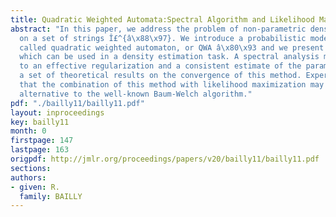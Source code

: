 ```yaml
---
title: Quadratic Weighted Automata:Spectral Algorithm and Likelihood Maximization
abstract: "In this paper, we address the problem of non-parametric density estimation
  on a set of strings Î£^{â\x88\x97}. We introduce a probabilistic model â\x80\x93
  called quadratic weighted automaton, or QWA â\x80\x93 and we present some methods
  which can be used in a density estimation task. A spectral analysis method leads
  to an effective regularization and a consistent estimate of the parameters. We provide
  a set of theoretical results on the convergence of this method. Experiments show
  that the combination of this method with likelihood maximization may be an interesting
  alternative to the well-known Baum-Welch algorithm."
pdf: "./bailly11/bailly11.pdf"
layout: inproceedings
key: bailly11
month: 0
firstpage: 147
lastpage: 163
origpdf: http://jmlr.org/proceedings/papers/v20/bailly11/bailly11.pdf
sections: 
authors:
- given: R.
  family: BAILLY
---
```

